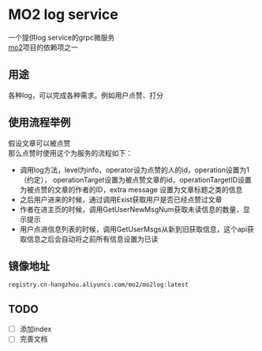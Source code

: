 # MO2 log service

一个提供log service的grpc微服务  
[mo2](https://github.com/Monkey-Mouse/mo2)项目的依赖项之一

## 用途
各种log，可以完成各种需求。例如用户点赞、打分  

## 使用流程举例
假设文章可以被点赞  
那么点赞时使用这个为服务的流程如下：  
- 调用log方法，level为info，operator设为点赞的人的id，operation设置为1（约定），
  operationTarget设置为被点赞文章的id，operationTargetID设置为被点赞的文章的作者的ID，extra message
  设置为文章标题之类的信息
- 之后用户进来的时候，通过调用Exist获取用户是否已经点赞过文章
- 作者在进主页的时候，调用GetUserNewMsgNum获取未读信息的数量，显示提示
- 用户点进信息列表的时候，调用GetUserMsgs从新到旧获取信息，这个api获取信息之后会自动将之前所有信息设置为已读

## 镜像地址  
```
registry.cn-hangzhou.aliyuncs.com/mo2/mo2log:latest
```

## TODO
- [ ] 添加index
- [ ] 完善文档
